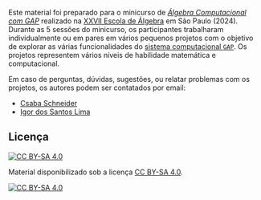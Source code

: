 Este material foi preparado para o minicurso de [*Álgebra Computacional com GAP*](https://schcs.github.io/MiniCursoGAP/) realizado na [XXVII Escola de Álgebra](https://algebra2024.ime.usp.br/index.php) em São Paulo (2024). Durante as 5 sessões do minicurso, os participantes trabalharam individualmente ou em pares em vários pequenos projetos com o objetivo de explorar as várias funcionalidades do [sistema computacional `GAP`](www.gap-system.org). Os projetos representem vários níveis de habilidade matemática e computacional.



Em caso de perguntas, dúvidas, sugestões, ou relatar problemas com os projetos, os autores podem ser contatados por email:

- [Csaba Schneider](http://schcs.github.io/WP) 
- [Igor dos Santos Lima](https://mat.unb.br/index.php/pessoas/docentes/29-igor-dos-santos-lima)

## Licença 

[![CC BY-SA 4.0][cc-by-sa-shield]][cc-by-sa]

Material disponibilizado sob a licença
[CC BY-SA 4.0][cc-by-sa].

[![CC BY-SA 4.0][cc-by-sa-image]][cc-by-sa]

[cc-by-sa]: http://creativecommons.org/licenses/by-sa/4.0/
[cc-by-sa-image]: https://licensebuttons.net/l/by-sa/4.0/88x31.png
[cc-by-sa-shield]: https://img.shields.io/badge/License-CC%20BY--SA%204.0-lightgrey.svg
